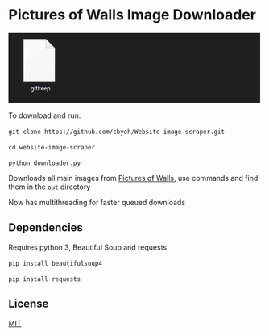 # Pictures of Walls Image Downloader

![](example.gif)

To download and run:

`git clone https://github.com/cbyeh/Website-image-scraper.git`

`cd website-image-scraper`

`python downloader.py`

Downloads all main images from [Pictures of Walls](http:picturesofwalls.com), use commands and find them in the `out` directory

Now has multithreading for faster queued downloads

## Dependencies

Requires python 3, Beautiful Soup and requests

`pip install beautifulsoup4`

`pip install requests`

## License

[MIT](https://choosealicense.com/licenses/mit/)
